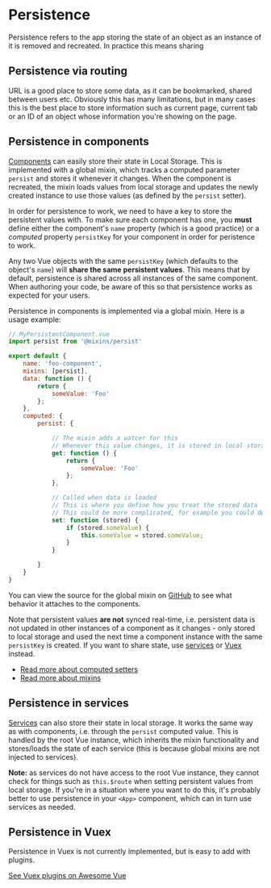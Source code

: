 
# Persistence

Persistence refers to the app storing the state of an object as an instance of it is removed and recreated. In practice this means sharing

## Persistence via routing

URL is a good place to store some data, as it can be bookmarked, shared between users etc. Obviously this has many limitations, but in many cases this is the best place to store information such as current page, current tab or an ID of an object whose information you're showing on the page.

## Persistence in components

[Components](./app/components.md) can easily store their state in Local Storage. This is implemented with a global mixin, which tracks a computed parameter `persist` and stores it whenever it changes. When the component is recreated, the mixin loads values from local storage and updates the newly created instance to use those values (as defined by the `persist` setter).

In order for persistence to work, we need to have a key to store the persistent values with. To make sure each component has one, you **must** define either the component's `name` property (which is a good practice) or a _computed_ property `persistKey` for your component in order for peristence to work.

Any two Vue objects with the same `persistKey` (which defaults to the object's `name`) will **share the same persistent values**. This means that by default, persistence is shared across all instances of the same component. When authoring your code, be aware of this so that persistence works as expected for your users.

Persistence in components is implemented via a global mixin. Here is a usage example:

```js
// MyPersistentComponent.vue
import persist from '@mixins/persist'

export default {
	name: 'foo-component',
	mixins: [persist],
	data: function () {
		return {
			someValue: 'Foo'
		};
	},
	computed: {
		persist: {

			// The mixin adds a watcer for this
			// Whenever this value changes, it is stored in local storage
			get: function () {
				return {
					someValue: 'Foo'
				};
			},

			// Called when data is loaded
			// This is where you define how you treat the stored data
			// This could be more complicated, for example you could decide to load the values only with current route
			set: function (stored) {
				if (stored.someValue) {
					this.someValue = stored.someValue;
				}
			}

		}
	}
}
```

You can view the source for the global mixin on [GitHub](https://github.com/Eiskis/bellevue/tree/master/src/mixins/persist.js) to see what behavior it attaches to the components.

Note that persistent values **are not** synced real-time, i.e. persistent data is not updated in other instances of a component as it changes - only stored to local storage and used the next time a component instance with the same `persistKey` is created. If you want to share state, use [services](../app/services.md) or [Vuex](../app/vuex.md) instead.

- [Read more about computed setters](https://vuejs.org/guide/computed.html#Computed-Setter)
- [Read more about mixins](https://vuejs.org/v2/guide/mixins.html)

## Persistence in services

[Services](../app/services.md) can also store their state in local storage. It works the same way as with components, i.e. through the `persist` computed value. This is handled by the root Vue instance, which inherits the mixin functionality and stores/loads the state of each service (this is because global mixins are not injected to services).

**Note:** as services do not have access to the root Vue instance, they cannot check for things such as `this.$route` when setting persistent values from local storage. If you're in a situation where you want to do this, it's probably better to use persistence in your `<App>` component, which can in turn use services as needed.

## Persistence in Vuex

Persistence in Vuex is not currently implemented, but is easy to add with plugins.

[See Vuex plugins on Awesome Vue](https://github.com/vuejs/awesome-vue#vuex-utilities)

